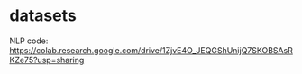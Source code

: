 # datasets


NLP code: https://colab.research.google.com/drive/1ZjvE4O_JEQGShUnijQ7SKOBSAsRKZe75?usp=sharing
